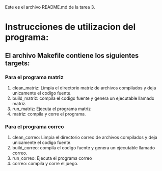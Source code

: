 Este es el archivo README.md de la tarea 3.

# Instrucciones de utilizacion del programa:

## El archivo Makefile contiene los siguientes targets:

### Para el programa matriz

1. clean_matriz: Limpia el directorio matriz de archivos compilados y deja unicamente el codigo fuente.
2. build_matriz: compila el codigo fuente y genera un ejecutable llamado matriz.
3. run_matriz: Ejecuta el programa matriz
4. matriz: compila y corre el programa.

### Para el programa correo

1. clean_correo: Limpia el directorio correo de archivos compilados y deja unicamente el codigo fuente.
2. build_correo: compila el codigo fuente y genera un ejecutable llamado correo.
3. run_correo: Ejecuta el programa correo
4. correo: compila y corre el juego.